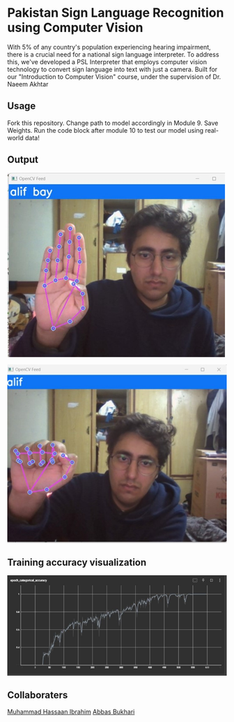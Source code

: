 # Pakistan Sign Language Recognition using Computer Vision

With 5% of any country's population experiencing hearing impairment, there is a crucial need for a national sign language interpreter. To address this, we've developed a PSL Interpreter that employs computer vision technology to convert sign language into text with just a camera. 
Built for our "Introduction to Computer Vision" course, under the supervision of Dr. Naeem Akhtar

## Usage

Fork this repository. Change path to model accordingly in Module 9. Save Weights. Run the code block after module 10 to test our model using real-world data!

## Output

![Alt text](notes/demo1.jpg "ex2")

![Alt text](notes/demo2.jpg "ex1")

## Training accuracy visualization


![Alt text](notes/epoch_accuracy_tensorboard.jpg)


## Collaboraters 

[Muhammad Hassaan Ibrahim](https://www.linkedin.com/in/hassaanibrahim/)
[Abbas Bukhari](https://www.linkedin.com/in/muhammad-abbas-bukhari-7b0552233/)




